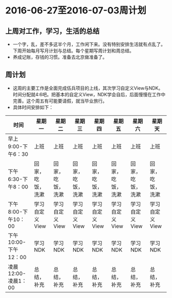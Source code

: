 # 2016-06-27至2016-07-03周计划

## 上周对工作，学习，生活的总结
- 一个字，乱，差不多这半个月，工作闲下来。没有特别安排生活就有点乱了。下周开始每月写月计划与总结。每个星期写周计划和周总结。
- 养成记账，存钱的习惯。准备去北京做准备了。

## 周计划
- 这周的主要工作是全面完成伍兵项目的上线，其次学习自定义View与NDK。时间分配就4:6吧。把基本的自定义View，NDK学会自后，后面慢慢在工作中完善。这个周五有可能要请假，就当毕业旅行。
- 具体时间安排如下：


时间|  星期一 |  星期二 | 星期三  |  星期四 |  星期五 |  星期六 | 星期天 
--|---|---|---|---|---|---|--
早上9:00-下午6：30  |  上班 | 上班  | 上班  |  上班 | 上班  |   上班| 上班
下午6:30-下午8：00  |  回家，吃饭，洗漱 |  回家，吃饭，洗漱 |  回家，吃饭，洗漱 |  回家，吃饭，洗漱 | 回家，吃饭，洗漱  | 回家，吃饭，洗漱  |  回家，吃饭，洗漱
下午8:00-下午10：00  |  学习自定义View |  学习自定义View  | 学习自定义View   |  学习自定义View  | 学习自定义View   |  学习自定义View  |  学习自定义View
下午10:00-下午12：00  | 学习NDK  | 学习NDK   | 学习NDK   |  学习NDK  |  学习NDK  |   学习NDK |  学习NDK
凌晨12:00-凌晨1：00  |  总结，补充 |  总结，补充 | 总结，补充  |  总结，补充 | 总结，补充  |  总结，补充 |  总结，补充
